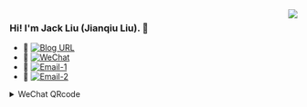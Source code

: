 <img align="right" src="https://github-readme-stats.vercel.app/api?username=ljq&cache_seconds=1800&show_icons=true&theme=onedark&layout=compact&border_radius=25&hide_border=False&custom_title=ljq@GitHub%20Jack%20Liu's%20GitHub%20Stats" />

### Hi! I'm Jack Liu (Jianqiu Liu). 👋

- 🌱 [![Blog URL](https://img.shields.io/badge/Blog%20URL-wdft.com-brightgreen.svg?style=flat-square)](https://wdft.com)
- 💬 [![WeChat](https://img.shields.io/badge/WeChat-labsec-brightgreen.svg?style=flat-square)](https://github.com/ljq)
- 📧 [![Email-1](https://img.shields.io/badge/Email%201-stackgo@163.com-brightgreen.svg?style=flat-square)](mailto:stackgo@163.com)
- 📧 [![Email-2](https://img.shields.io/badge/Email%202-jackliu8909@gmail.com-brightgreen.svg?style=flat-square)](mailto:jackliu8909@gmail.com)

<details>
<summary>WeChat QRcode</summary>

![labsec](https://raw.githubusercontent.com/ljq/ljq/main/wechat-ljq.png)

✨![visitors](https://visitor-badge.glitch.me/badge?page_id=ljq)✨
</details>

<!--
**ljq/ljq** is a ✨ _special_ ✨ repository because its `README.md` (this file) appears on your GitHub profile.

Here are some ideas to get you started:

- 🌱 I’m currently learning big data
- 👯 I’m looking to collaborate on 
- 🤔 I’m looking for help with ...
- 💬 Ask me about ...
- 📫 How to reach me: ...
- 😄 Pronouns: ...
- ⚡ Fun fact: ...
-->



